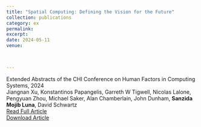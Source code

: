 ```yaml
---
title: "Spatial Computing: Defining the Vision for the Future"
collection: publications
category: ex
permalink: 
excerpt: 
date: 2024-05-11
venue: 


 
---
```

Extended Abstracts of the CHI Conference on Human Factors in Computing Systems, 2024  
Jiangnan Xu, Konstantinos Papangelis, Garreth W Tigwell, Nicolas Lalone, Pengyuan Zhou, Michael Saker, Alan Chamberlain, John Dunham, **Sanzida Mojib Luna**, David Schwartz  
[Read Full Article](https://dl.acm.org/doi/full/10.1145/3613905.3643978)    
[Download Article](https://sanzidamojibluna.github.io/files/ex_2024.pdf)  
